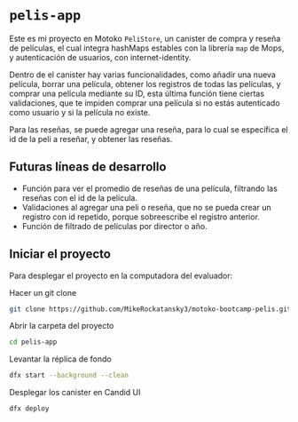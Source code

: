 # `pelis-app`

Este es mi proyecto en Motoko `PeliStore`, un canister de compra y reseña de películas, el cual integra hashMaps estables con la librería `map` de Mops, y autenticación de usuarios, con internet-identity.

Dentro de el canister hay varias funcionalidades, como añadir una nueva película, borrar una película, obtener los registros de todas las películas, y comprar una película mediante su ID, esta última función tiene ciertas validaciones, que te impiden comprar una película si no estás autenticado como usuario y si la película no existe.

Para las reseñas, se puede agregar una reseña, para lo cual se específica el id de la peli a reseñar, y obtener las reseñas.

## Futuras líneas de desarrollo
- Función para ver el promedio de reseñas de una película, filtrando las reseñas con el id de la película.
- Validaciones al agregar una peli o reseña, que no se pueda crear un registro con id repetido, porque sobreescribe el registro anterior.
- Función de filtrado de películas por director o año.

## Iniciar el proyecto

Para desplegar el proyecto en la computadora del evaluador:

Hacer un git clone

```bash
git clone https://github.com/MikeRockatansky3/motoko-bootcamp-pelis.git
```

Abrir la carpeta del proyecto

```bash
cd pelis-app
```

Levantar la réplica de fondo

```bash
dfx start --background --clean
```

Desplegar los canister en Candid UI

```bash
dfx deploy
```


